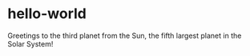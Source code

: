 # hello-world
Greetings to the third planet from the Sun, the fifth largest planet in the Solar System!
